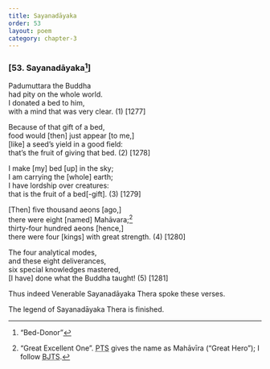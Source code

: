 ```yaml
---
title: Sayanadāyaka
order: 53
layout: poem
category: chapter-3
---
```


### \[53. Sayanadāyaka[^1]\]

Padumuttara the Buddha  
had pity on the whole world.  
I donated a bed to him,  
with a mind that was very clear. (1) \[1277\]

Because of that gift of a bed,  
food would \[then\] just appear \[to me,\]  
\[like\] a seed’s yield in a good field:  
that’s the fruit of giving that bed. (2) \[1278\]

I make \[my\] bed \[up\] in the sky;  
I am carrying the \[whole\] earth;  
I have lordship over creatures:  
that is the fruit of a bed\[-gift\]. (3) \[1279\]

\[Then\] five thousand aeons \[ago,\]  
there were eight \[named\] Mahāvara;[^2]  
thirty-four hundred aeons \[hence,\]  
there were four \[kings\] with great strength. (4) \[1280\]

The four analytical modes,  
and these eight deliverances,  
six special knowledges mastered,  
\[I have\] done what the Buddha taught! (5) \[1281\]

Thus indeed Venerable Sayanadāyaka Thera spoke these verses.

The legend of Sayanadāyaka Thera is finished.

[^1]: “Bed-Donor”

[^2]: “Great Excellent One”. <abbr title="Pali Text Society">PTS</abbr> gives the name as Mahāvīra (“Great Hero”); I follow <abbr title="Buddha Jayanthi Tripitaka Series">BJTS</abbr>.
